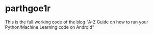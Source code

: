 # parthgoe1r
This is the full working code of the blog "A-Z Guide on how to run your Python/Machine Learning code on Android"
